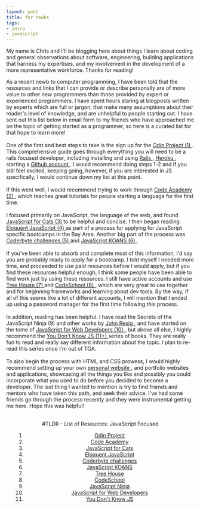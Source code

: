 ```yaml
---
layout: post
title: for newbs
tags:
- intro
- javascript
---
```


My name is Chris and I'll be blogging here about things I learn about coding and general observations about software, engineering, building applications that harness my expertises, and my involvement in the development of a more representative workforce. Thanks for reading!

As a recent newb to computer programming, I have been told that the resources and links that I can provide or describe personally are of more value to other new programmers than those provided by expert or experienced programmers. I have spent hours staring at blogposts written by experts which are full or jargon, that make many assumptions about their reader's level of knowledge, and are unhelpful to people starting out. I have sent out this list below in email form to my friends who have approached me on the topic of getting started as a programmer, so here is a curated list for that hope to learn more!<br /> <br /> One of the first and best steps to take is the sign up for the <a href="http://www.theodinproject.com/" target="_blank"> Odin Project (1) </a>. This comprehensive guide goes through everything you will need to be a rails focused developer, including installing and using <a href="http://rubyonrails.org/" target="_blank"> Rails </a>, <a href="https://www.heroku.com/" target="_blank"> Heroku </a>, starting a <a href="https://github.com/" target="_blank"> Github account </a>. I would recommend doing steps 1-2 and if you still feel excited, keeping going, however, if you are interested in JS specifically, I would continue down my list at this point. <br /> <br /> If this went well, I would recommend trying to work through <a href="http://www.codecademy.com/" target="_blank"> Code Academy (2) </a>, which teaches great tutorials for people starting a language for the first time. <br /> <br /> I focused primarily on JavaScript, the language of the web, and found <a href="http://jsforcats.com/" target="_blank"> JavaScript for Cats (3) </a> to be helpful and concise. I then began reading <a href="http://eloquentjavascript.net/" target="_blank"> Eloquent JavaScript (4) </a> as part of a process for applying for JavaScript specific bootcamps in the Bay Area. Another big part of the process was <a href="http://coderbyte.com/" target="_blank"> Coderbyte challenges (5) </a> and <a href="http://www.davidlaing.com/2010/07/19/learning-functional-javascript-through-koans/" target="_blank"> JavaScript KOANS (6) </a>. <br /> <br /> If you've been able to absorb and complete most of this information, I'd say you are probably ready to apply for a bootcamp. I told myself I needed more time, and proceeded to use paid resources before I would apply, but if you find these resources helpful enough, I think some people have been able to find work just by using these resources. I still have active accounts and use <a href="https://teamtreehouse.com" target="_blank"> Tree House (7) </a> and <a href="https://www.codeschool.com/" target="_blank"> CodeSchool (8) </a>, which are very great to use together and for beginning frameworks and learning about dev tools. By the way, if all of this seems like a lot of different accounts, I will mention that I ended up using a password manager for the first time following this process. <br /> <br /> In addition, reading has been helpful. I have read the Secrets of the JavaScript Ninja (9) and other works by <a href="http://ejohn.org/apps/learn/" target="_blank"> John Resig </a>, and have started on the tome of <a href="http://m.friendfeed-media.com/95a8434720c64a63e96ff8c4364fb595d9e98c36" target="_blank"> JavaScript for Web Developers (10) </a>, but above all else, I highly recommend the <a href="https://github.com/getify/You-Dont-Know-JS" target="_blank"> You Don't Know JS (11+) </a> series of books. They are really fun to read and really say different information about the topic. I plan to re-read this series once I'm out of TGA. <br /> <br/> To also begin the process with HTML and CSS prowess, I would highly recommend setting up your own <a href="http://chrissalam.com" target="_blank"> personal website </a>, and portfolio websites and applications, showcasing all the things you like and possibly you could incorporate what you used to do before you decided to become a developer. The last thing I wanted to mention is try to find friends and mentors who have taken this path, and seek their advice. I've had some friends go through the process recently and they were instrumental getting me here. Hope this was helpful! <br /><br /><center> #TLDR - List of Resources: JavaScript Focused<ol style="padding-left: 50px;"><li><a href="http://www.theodinproject.com/" target="_blank">Odin Project</a></li><li><a href="http://www.codecademy.com/" target="_blank">Code Academy</a></li><li><a href="http://jsforcats.com/" target="_blank">JavaScript for Cats</a></li><li><a href="http://eloquentjavascript.net/" target="_blank">Eloquent JavaScript</a></li><li><a href="http://coderbyte.com/" target="_blank">Coderbyte challenges</a></li><li><a href="http://www.davidlaing.com/2010/07/19/learning-functional-javascript-through-koans/" target="_blank">JavaScript KOANS</a></li><li><a href="https://teamtreehouse.com" target="_blank">Tree House</a></li><li><a href="https://www.codeschool.com/" target="_blank">CodeSchool</a></li><li><a href="http://www.manning.com/resig/" target="_blank">JavaScript Ninja</li></a><li><a href="http://m.friendfeed-media.com/95a8434720c64a63e96ff8c4364fb595d9e98c36" target="_blank">JavaScript for Web Developers</a></li><li><a href="https://github.com/getify/You-Dont-Know-JS" target="_blank">You Don't Know JS</a></li><ol></center>
<br /> <br />
